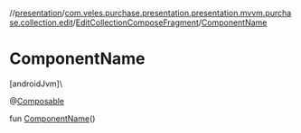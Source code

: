 //[presentation](../../../index.md)/[com.veles.purchase.presentation.presentation.mvvm.purchase.collection.edit](../index.md)/[EditCollectionComposeFragment](index.md)/[ComponentName](-component-name.md)

# ComponentName

[androidJvm]\

@[Composable](https://developer.android.com/reference/kotlin/androidx/compose/runtime/Composable.html)

fun [ComponentName](-component-name.md)()

